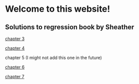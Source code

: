 # Welcome to this website!

## Solutions to regression book by Sheather
<a href="Ch3.html">chapter 3</a>

<a href="Ch4.html">chapter 4</a>

chapter 5 (I might not add this one in the future)

<a href="Ch6.html">chapter 6</a>

<a href="Ch7.html">chapter 7</a>
